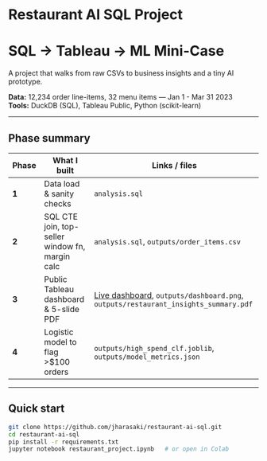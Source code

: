 # Restaurant AI SQL Project  
# SQL → Tableau → ML Mini-Case

A project that walks from raw CSVs to business insights and a tiny AI prototype.

**Data:** 12,234 order line-items, 32 menu items — Jan 1 - Mar 31 2023  
**Tools:** DuckDB (SQL), Tableau Public, Python (scikit-learn)

---

## Phase summary

| Phase | What I built | Links / files |
|-------|--------------|---------------|
| **1** | Data load & sanity checks | `analysis.sql` |
| **2** | SQL CTE join, top-seller window fn, margin calc | `analysis.sql`, `outputs/order_items.csv` |
| **3** | Public Tableau dashboard & 5-slide PDF | [Live dashboard](<(https://public.tableau.com/views/restaurant_ai_sqlproject/RestaurantInsights?:language=en-US&:sid=&:redirect=auth&:display_count=n&:origin=viz_share_link)>), `outputs/dashboard.png`, `outputs/restaurant_insights_summary.pdf` |
| **4** | Logistic model to flag >\$100 orders | `outputs/high_spend_clf.joblib`, `outputs/model_metrics.json` |

---

## Quick start

```bash
git clone https://github.com/jharasaki/restaurant-ai-sql.git
cd restaurant-ai-sql
pip install -r requirements.txt
jupyter notebook restaurant_project.ipynb   # or open in Colab
